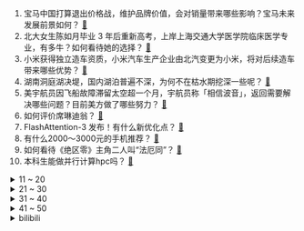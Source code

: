 1. 宝马中国打算退出价格战，维护品牌价值，会对销量带来哪些影响？宝马未来发展前景如何？ [:link:](https://www.zhihu.com/question/661419836)
2. 北大女生陈如月毕业 3 年后重新高考，上岸上海交通大学医学院临床医学专业，有多牛？如何看待她的选择？ [:link:](https://www.zhihu.com/question/661398596)
3. 小米获得独立造车资质，小米汽车生产企业由北汽变更为小米，将对后续造车带来哪些优势？ [:link:](https://www.zhihu.com/question/661436423)
4. 湖南洞庭湖决堤，国内湖泊普遍不深，为何不在枯水期挖深一些呢？ [:link:](https://www.zhihu.com/question/660987586)
5. 美宇航员因飞船故障滞留太空超一个月，宇航员称「相信波音」，返回需要解决哪些问题？目前美方做了哪些努力？ [:link:](https://www.zhihu.com/question/661395477)
6. 如何评价席琳迪翁？ [:link:](https://www.zhihu.com/question/22061046)
7. FlashAttention-3 发布！有什么新优化点？ [:link:](https://www.zhihu.com/question/661395457)
8. 有什么2000～3000元的手机推荐？ [:link:](https://www.zhihu.com/question/661167969)
9. 如何看待《绝区零》主角二人叫“法厄同”？ [:link:](https://www.zhihu.com/question/660745964)
10. 本科生能做并行计算hpc吗？ [:link:](https://www.zhihu.com/question/657927103)
<details>
<summary>11 ~ 20</summary>

11. 萝卜快跑无人网约车比传统车价格低遭质疑，官方称「属市场调节价干涉不了」，这种情况属于不正当竞争吗？ [:link:](https://www.zhihu.com/question/661417324)
12. 山东东营发生一起恶性伤人事件致 3 人受伤，嫌犯逃匿后自杀身亡，具体情况如何？ [:link:](https://www.zhihu.com/question/661347793)
13. 高中是主要靠努力还是靠天赋？ [:link:](https://www.zhihu.com/question/658568595)
14. 为什么很多领导不喜欢到点就下班的员工？ [:link:](https://www.zhihu.com/question/657421491)
15. 如何看待上汽集团风雨飘摇中果断换帅?你认为此举会将上汽带出困境吗？ [:link:](https://www.zhihu.com/question/661307176)
16. 周鸿祎建议萝卜快跑把无人出租车卖给司机，可实现三赢，你支持这个建议吗？可行性如何？ [:link:](https://www.zhihu.com/question/661408091)
17. 《武状元苏乞儿》里苏灿的爸爸官有多大？惹了王爷真的没事吗？ [:link:](https://www.zhihu.com/question/600657398)
18. 建文帝朱允炆如果不逃跑，就坐在宫中，朱棣敢杀他吗？ [:link:](https://www.zhihu.com/question/589871936)
19. 有哪些「一半诗意，一半烟火」的诗词？ [:link:](https://www.zhihu.com/question/650622272)
20. 研学教育和营地教育是相同吗？如果不同，最大的区别是什么？ [:link:](https://www.zhihu.com/question/462935486)
</details>
<details>
<summary>21 ~ 30</summary>

21. 女朋友说，必须把我所有的存款存到她的卡上才跟我订婚，我不同意。现在处于即将分手的地步，我该怎么办？ [:link:](https://www.zhihu.com/question/661265989)
22. 德国宣布移除 5G 网络华为、中兴等中国通信企业组件，为何会做出这一决定？会带来哪些影响？ [:link:](https://www.zhihu.com/question/661392045)
23. 电影《默杀》都有哪些隐藏的细节？ [:link:](https://www.zhihu.com/question/660956811)
24. 单片机为什么被认为是一门简单的技术？ [:link:](https://www.zhihu.com/question/640925360)
25. 为什么女生对猫这么上头，甚至感觉很依赖猫? [:link:](https://www.zhihu.com/question/660991619)
26. 如何评价综艺《歌手 2024》第十期歌手们的表现？ [:link:](https://www.zhihu.com/question/661336795)
27. 上半年人民币贷款增加13.27万亿元，存款增加11.46万亿元，社融规模增量18.1万亿元，如何解读？ [:link:](https://www.zhihu.com/question/661424467)
28. 《魔兽争霸 3》冰龙的属性怎么样？ [:link:](https://www.zhihu.com/question/563735795)
29. 2024应届生：被大厂反复面试19遍，没进，为什么？ [:link:](https://www.zhihu.com/question/661402425)
30. 如何评价《喜人奇妙夜》的第三期？ [:link:](https://www.zhihu.com/question/661123658)
</details>
<details>
<summary>31 ~ 40</summary>

31. 古代文学作品也有版权意识吗？ [:link:](https://www.zhihu.com/question/660519171)
32. 杜甫的《登高》，为何被称为古今七言律第一？ [:link:](https://www.zhihu.com/question/661046450)
33. 如果埼玉在只出一拳的情况下能干掉无惨吗？ [:link:](https://www.zhihu.com/question/377376423)
34. 为什么现在没人提美版可灵sora了，其性能究竟如何？ [:link:](https://www.zhihu.com/question/656842448)
35. 如何看待2024年6月中国进出口总额36705.4亿，其中出口21871.3亿，增长10.7%？ [:link:](https://www.zhihu.com/question/661413140)
36. 为什么很多公司都不招大龄程序员？ [:link:](https://www.zhihu.com/question/649010322)
37. 有哪些写“昆仑”的诗句？ [:link:](https://www.zhihu.com/question/660802679)
38. 如何评价周作人的为人？ [:link:](https://www.zhihu.com/question/286962499)
39. 学校里盛行研学旅行，你会让孩子参加吗？孩子能从研学中能学习到什么？ [:link:](https://www.zhihu.com/question/661237205)
40. 意识是否来源于自指性，AI是否能通过自指性获得意识？ [:link:](https://www.zhihu.com/question/659945247)
</details>
<details>
<summary>41 ~ 50</summary>

41. 香港警方宣布将逐步用中国制半自动手枪，取代现有外国制左轮手枪，出于哪些考虑？新换的国产手枪性能如何？ [:link:](https://www.zhihu.com/question/661338816)
42. 如何评价 7 月 12 日猎鹰 9 号发射任务失败，连续 335 次发射成功纪录中断？ [:link:](https://www.zhihu.com/question/661407241)
43. 描写夏天的诗词你知道几个？ [:link:](https://www.zhihu.com/question/660057610)
44. 2024 LPL 夏季赛 TES 1:2 不敌 BLG，如何评价这场比赛？ [:link:](https://www.zhihu.com/question/661444874)
45. 原神再次联动肯德基，购买联动主题套餐可获得定制周边，体验过的玩家感受怎么样？和上次相比有哪些变化？ [:link:](https://www.zhihu.com/question/661368688)
46. 如何评价钟鼎执导的国产动画电影《落凡尘》? [:link:](https://www.zhihu.com/question/660749265)
47. 预算40万，沃尔沃S90 T8、奥迪A6L和宝马5系选哪个？ [:link:](https://www.zhihu.com/question/661310839)
48. 飞花令挑战｜你会如何创作包含「夏」字的诗句？ [:link:](https://www.zhihu.com/question/661399752)
49. 长途出行之前，一般对车子进行哪些检查？ [:link:](https://www.zhihu.com/question/659665203)
50. 随着汽车智能化，炎热的夏天用车，有哪些全新的体验？ [:link:](https://www.zhihu.com/question/660703210)
</details><details>
<summary>bilibili</summary>

</details>